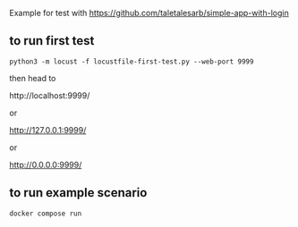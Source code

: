 Example for test with https://github.com/taletalesarb/simple-app-with-login

## to run first test

```
python3 -m locust -f locustfile-first-test.py --web-port 9999
```
then head to

http://localhost:9999/

or

http://127.0.0.1:9999/

or

http://0.0.0.0:9999/


## to run example scenario

```
docker compose run
```